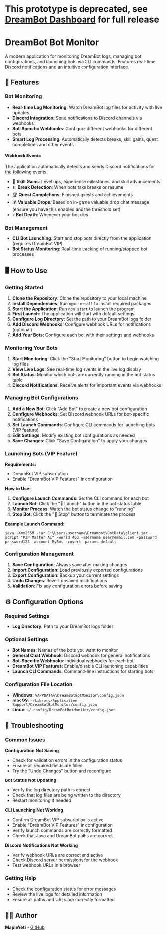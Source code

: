 # This prototype is deprecated, see [DreamBot Dashboard](https://github.com/MapleYeti/DreamBot-Dashboard) for full release

# DreamBot Bot Monitor

A modern application for monitoring DreamBot logs, managing bot configurations, and launching bots via CLI commands. Features real-time Discord notifications and an intuitive configuration interface.

## 🚀 Features

### **Bot Monitoring**

- **Real-time Log Monitoring**: Watch DreamBot log files for activity with live updates
- **Discord Integration**: Send notifications to Discord channels via webhooks
- **Bot-Specific Webhooks**: Configure different webhooks for different bots
- **Smart Log Processing**: Automatically detects breaks, skill gains, quest completions and other events

#### **Webhook Events**

The application automatically detects and sends Discord notifications for the following events:

- 🎯 **Skill Gains**: Level ups, experience milestones, and skill advancements
- ⏸️ **Break Detection**: When bots take breaks or resume
- 🏆 **Quest Completions**: Finished quests and achievements
- 💰 **Valuable Drops**: Based on in-game valuable drop chat message (ensure you have this enabled and the threshold set)
- 💀 **Bot Death**: Whenever your bot dies

### **Bot Management**

- **CLI Bot Launching**: Start and stop bots directly from the application (requires DreamBot VIP)
- **Bot Status Monitoring**: Real-time tracking of running/stopped bot processes

## 🖥️ How to Use

### **Getting Started**

1. **Clone the Repository**: Clone the repository to your local machine
2. **Install Dependencies**: Run `npm install` to install required packages
3. **Start the Application**: Run `npm start` to launch the program
4. **First Launch**: The application will start with default settings
5. **Configure Log Directory**: Set the path to your DreamBot logs folder
6. **Add Discord Webhooks**: Configure webhook URLs for notifications (optional)
7. **Add Your Bots**: Configure each bot with their settings and webhooks

### **Monitoring Your Bots**

1. **Start Monitoring**: Click the "Start Monitoring" button to begin watching log files
2. **View Live Logs**: See real-time log events in the live log display
3. **Bot Status**: Monitor which bots are currently running in the bot status table
4. **Discord Notifications**: Receive alerts for important events via webhooks

### **Managing Bot Configurations**

1. **Add a New Bot**: Click "Add Bot" to create a new bot configuration
2. **Configure Webhooks**: Set Discord webhook URLs for bot-specific notifications
3. **Set Launch Commands**: Configure CLI commands for launching bots (VIP feature)
4. **Edit Settings**: Modify existing bot configurations as needed
5. **Save Changes**: Click "Save Configuration" to apply your changes

### **Launching Bots (VIP Feature)**

**Requirements:**

- DreamBot VIP subscription
- Enable "DreamBot VIP Features" in configuration

**How to Use:**

1. **Configure Launch Commands**: Set the CLI command for each bot
2. **Launch Bot**: Click the "🚀 Launch" button in the bot status table
3. **Monitor Process**: Watch the bot status change to "running"
4. **Stop Bot**: Click the "🛑 Stop" button to terminate the process

**Example Launch Command:**

```
java -Xmx255M -jar C:\Users\username\Dreambot\BotData\client.jar -script "P2P Master AI" -world 403 -username user@email.com -password password123 -account MyBot -covert -params default
```

### **Configuration Management**

1. **Save Configuration**: Always save after making changes
2. **Import Configuration**: Load previously exported configurations
3. **Export Configuration**: Backup your current settings
4. **Undo Changes**: Revert unsaved modifications
5. **Validation**: Fix any configuration errors before saving

## ⚙️ Configuration Options

### **Required Settings**

- **Log Directory**: Path to your DreamBot logs folder

### **Optional Settings**

- **Bot Names**: Names of the bots you want to monitor
- **General Chat Webhook**: Discord webhook for general notifications
- **Bot-Specific Webhooks**: Individual webhooks for each bot
- **DreamBot VIP Features**: Enable/disable CLI launching capabilities
- **Launch CLI Commands**: Command-line instructions for starting bots

### **Configuration File Location**

- **Windows**: `%APPDATA%\DreamBotBotMonitor\config.json`
- **macOS**: `~/Library/Application Support/DreamBotBotMonitor/config.json`
- **Linux**: `~/.config/DreamBotBotMonitor/config.json`

## 🔧 Troubleshooting

### **Common Issues**

**Configuration Not Saving**

- Check for validation errors in the configuration status
- Ensure all required fields are filled
- Try the "Undo Changes" button and reconfigure

**Bot Status Not Updating**

- Verify the log directory path is correct
- Check that log files are being written to the directory
- Restart monitoring if needed

**CLI Launching Not Working**

- Confirm DreamBot VIP subscription is active
- Enable "DreamBot VIP Features" in configuration
- Verify launch commands are correctly formatted
- Check that Java and DreamBot paths are correct

**Discord Notifications Not Working**

- Verify webhook URLs are correct and active
- Check Discord server permissions for the webhook
- Test webhook URLs in a browser

### **Getting Help**

- Check the configuration status for error messages
- Review the live logs for detailed information
- Ensure all paths and URLs are correctly formatted

## 👨‍💻 Author

**MapleYeti** - [GitHub](https://github.com/MapleYeti)
